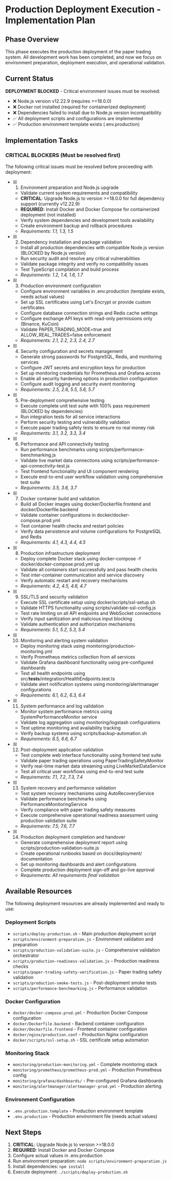 # Production Deployment Execution - Implementation Plan

## Phase Overview
This phase executes the production deployment of the paper trading system. All development work has been completed, and now we focus on environment preparation, deployment execution, and operational validation.

## Current Status
**DEPLOYMENT BLOCKED** - Critical environment issues must be resolved:
- ❌ Node.js version v12.22.9 (requires >=18.0.0)
- ❌ Docker not installed (required for containerized deployment)
- ❌ Dependencies failed to install due to Node.js version incompatibility
- ✅ All deployment scripts and configurations are implemented
- ✅ Production environment template exists (.env.production)

## Implementation Tasks

### CRITICAL BLOCKERS (Must be resolved first)
The following critical issues must be resolved before proceeding with deployment:

- [x] 1. Environment preparation and Node.js upgrade
  - Validate current system requirements and compatibility
  - **CRITICAL**: Upgrade Node.js to version >=18.0.0 for full dependency support (currently v12.22.9)
  - **REQUIRED**: Install Docker and Docker Compose for containerized deployment (not installed)
  - Verify system dependencies and development tools availability
  - Create environment backup and rollback procedures
  - _Requirements: 1.1, 1.3, 1.5_

- [x] 2. Dependency installation and package validation
  - Install all production dependencies with compatible Node.js version (BLOCKED by Node.js version)
  - Run security audit and resolve any critical vulnerabilities
  - Validate package integrity and verify no compatibility issues
  - Test TypeScript compilation and build process
  - _Requirements: 1.2, 1.4, 1.6, 1.7_

- [x] 3. Production environment configuration
  - Configure environment variables in .env.production (template exists, needs actual values)
  - Set up SSL certificates using Let's Encrypt or provide custom certificates
  - Configure database connection strings and Redis cache settings
  - Configure exchange API keys with read-only permissions only (Binance, KuCoin)
  - Validate PAPER_TRADING_MODE=true and ALLOW_REAL_TRADES=false enforcement
  - _Requirements: 2.1, 2.2, 2.3, 2.4, 2.7_

- [x] 4. Security configuration and secrets management
  - Generate strong passwords for PostgreSQL, Redis, and monitoring services
  - Configure JWT secrets and encryption keys for production
  - Set up monitoring credentials for Prometheus and Grafana access
  - Enable all security hardening options in production configuration
  - Configure audit logging and security event monitoring
  - _Requirements: 2.5, 2.6, 5.5, 5.6, 5.7_

- [x] 5. Pre-deployment comprehensive testing
  - Execute complete unit test suite with 100% pass requirement (BLOCKED by dependencies)
  - Run integration tests for all service interactions
  - Perform security testing and vulnerability validation
  - Execute paper trading safety tests to ensure no real money risk
  - _Requirements: 3.1, 3.2, 3.3, 3.4_

- [x] 6. Performance and API connectivity testing
  - Run performance benchmarks using scripts/performance-benchmarking.js
  - Validate live market data connections using scripts/performance-api-connectivity-test.js
  - Test frontend functionality and UI component rendering
  - Execute end-to-end user workflow validation using comprehensive test suite
  - _Requirements: 3.5, 3.6, 3.7_

- [x] 7. Docker container build and validation
  - Build all Docker images using docker/Dockerfile.frontend and docker/Dockerfile.backend
  - Validate container configurations in docker/docker-compose.prod.yml
  - Test container health checks and restart policies
  - Verify data persistence and volume configurations for PostgreSQL and Redis
  - _Requirements: 4.1, 4.3, 4.4, 4.5_

- [x] 8. Production infrastructure deployment
  - Deploy complete Docker stack using docker-compose -f docker/docker-compose.prod.yml up
  - Validate all containers start successfully and pass health checks
  - Test inter-container communication and service discovery
  - Verify automatic restart and recovery mechanisms
  - _Requirements: 4.2, 4.5, 4.6, 4.7_

- [x] 9. SSL/TLS and security validation
  - Execute SSL certificate setup using docker/scripts/ssl-setup.sh
  - Validate HTTPS functionality using scripts/validate-ssl-config.js
  - Test rate limiting on all API endpoints and WebSocket connections
  - Verify input sanitization and malicious input blocking
  - Validate authentication and authorization mechanisms
  - _Requirements: 5.1, 5.2, 5.3, 5.4_

- [x] 10. Monitoring and alerting system validation
  - Deploy monitoring stack using monitoring/production-monitoring.yml
  - Verify Prometheus metrics collection from all services
  - Validate Grafana dashboard functionality using pre-configured dashboards
  - Test all health endpoints using src/__tests__/integration/HealthEndpoints.test.ts
  - Validate alert notification systems using monitoring/alertmanager configurations
  - _Requirements: 6.1, 6.2, 6.3, 6.4_

- [x] 11. System performance and log validation
  - Monitor system performance metrics using SystemPerformanceMonitor service
  - Validate log aggregation using monitoring/logstash configurations
  - Test uptime monitoring and availability tracking
  - Verify backup systems using scripts/backup-automation.sh
  - _Requirements: 6.5, 6.6, 6.7_

- [x] 12. Post-deployment application validation
  - Test complete web interface functionality using frontend test suite
  - Validate paper trading operations using PaperTradingSafetyMonitor
  - Verify real-time market data streaming using LiveMarketDataService
  - Test all critical user workflows using end-to-end test suite
  - _Requirements: 7.1, 7.2, 7.3, 7.4_

- [x] 13. System recovery and performance validation
  - Test system recovery mechanisms using AutoRecoveryService
  - Validate performance benchmarks using PerformanceMonitoringService
  - Verify compliance with paper trading safety measures
  - Execute comprehensive operational readiness assessment using production validation suite
  - _Requirements: 7.5, 7.6, 7.7_

- [x] 14. Production deployment completion and handover
  - Generate comprehensive deployment report using scripts/production-validation-suite.js
  - Create operational runbooks based on docs/deployment/ documentation
  - Set up monitoring dashboards and alert configurations
  - Complete production deployment sign-off and go-live approval
  - _Requirements: All requirements final validation_

## Available Resources
The following deployment resources are already implemented and ready to use:

### Deployment Scripts
- `scripts/deploy-production.sh` - Main production deployment script
- `scripts/environment-preparation.js` - Environment validation and preparation
- `scripts/production-validation-suite.js` - Comprehensive validation orchestrator
- `scripts/production-readiness-validation.js` - Production readiness checks
- `scripts/paper-trading-safety-verification.js` - Paper trading safety validation
- `scripts/production-smoke-tests.js` - Post-deployment smoke tests
- `scripts/performance-benchmarking.js` - Performance validation

### Docker Configuration
- `docker/docker-compose.prod.yml` - Production Docker Compose configuration
- `docker/Dockerfile.backend` - Backend container configuration
- `docker/Dockerfile.frontend` - Frontend container configuration
- `docker/nginx/production.conf` - Production Nginx configuration
- `docker/scripts/ssl-setup.sh` - SSL certificate setup automation

### Monitoring Stack
- `monitoring/production-monitoring.yml` - Complete monitoring stack
- `monitoring/prometheus/prometheus-prod.yml` - Production Prometheus config
- `monitoring/grafana/dashboards/` - Pre-configured Grafana dashboards
- `monitoring/alertmanager/alertmanager-prod.yml` - Production alerting

### Environment Configuration
- `.env.production.template` - Production environment template
- `.env.production` - Production environment file (needs actual values)

## Next Steps
1. **CRITICAL**: Upgrade Node.js to version >=18.0.0
2. **REQUIRED**: Install Docker and Docker Compose
3. Configure actual values in .env.production
4. Run environment preparation: `node scripts/environment-preparation.js`
5. Install dependencies: `npm install`
6. Execute deployment: `./scripts/deploy-production.sh`